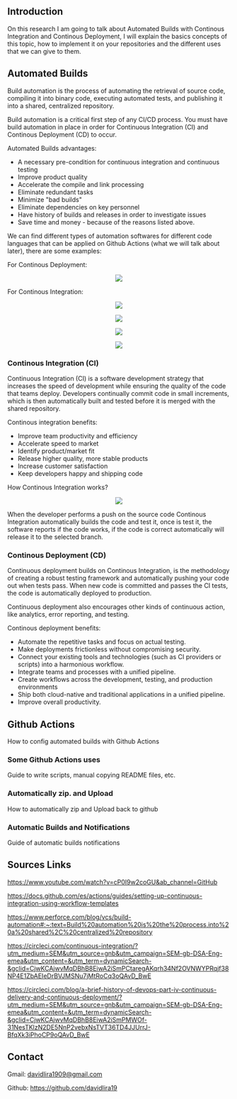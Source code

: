 ## Introduction

On this research I am going to talk about Automated Builds with Continous Integration and Continous Deployment, I will explain the basics concepts of this topic, how to implement it on your repositories and the different uses that we can give to them.

## Automated Builds

Build automation is the process of automating the retrieval of source code, compiling it into binary code, executing automated tests, and publishing it into a shared, centralized repository.

Build automation is a critical first step of any CI/CD process. You must have build automation in place in order for Continuous Integration (CI) and Continous Deployment (CD) to occur.

Automated Builds advantages:
- A necessary pre-condition for continuous integration and continuous testing
- Improve product quality
- Accelerate the compile and link processing
- Eliminate redundant tasks
- Minimize "bad builds"
- Eliminate dependencies on key personnel
- Have history of builds and releases in order to investigate issues
- Save time and money - because of the reasons listed above.

We can find different types of automation softwares for different code languages that can be applied on Github Actions (what we will talk about later), there are some examples:

For Continous Deployment:

<p align="center">
  <img src="images/continous_deployment_examples.PNG">
</p>

For Continous Integration:

<p align="center">
  <img src="images/continous_integration_examples1.PNG">
</p>

<p align="center">
  <img src="images/continous_integration_examples2.PNG">
</p>

<p align="center">
  <img src="images/continous_integration_examples3.PNG">
</p>

<p align="center">
  <img src="images/continous_integration_examples4.PNG">
</p>


### Continous Integration (CI)

Continuous Integration (CI) is a software development strategy that increases the speed of development while ensuring the quality of the code that teams deploy. Developers continually commit code in small increments, which is then automatically built and tested before it is merged with the shared repository.

Continous integration benefits:
- Improve team productivity and efficiency
- Accelerate speed to market
- Identify product/market fit
- Release higher quality, more stable products
- Increase customer satisfaction
- Keep developers happy and shipping code

How Continous Integration works?

<p align="center">
  <img src="images/continous_integration.png">
</p>

When the developer performs a push on the source code Continous Integration automatically builds the code and test it, once is test it, the software reports if the code works, if the code is correct automatically will release it to the selected branch.

### Continous Deployment (CD)

Continuous deployment builds on Continous Integration, is the methodology of creating a robust testing framework and automatically pushing your code out when tests pass. When new code is committed and passes the CI tests, the code is automatically deployed to production. 

Continuous deployment also encourages other kinds of continuous action, like analytics, error reporting, and testing.

Continous deployment benefits:
- Automate the repetitive tasks and focus on actual testing.
- Make deployments frictionless without compromising security.
- Connect your existing tools and technologies (such as CI providers or scripts) into a harmonious workflow.
- Integrate teams and processes with a unified pipeline.
- Create workflows across the development, testing, and production environments
- Ship both cloud-native and traditional applications in a unified pipeline.
- Improve overall productivity.


## Github Actions

How to config automated builds with Github Actions


### Some Github Actions uses

Guide to write scripts, manual copying README files, etc.

### Automatically zip. and Upload

How to automatically zip and Upload back to github

### Automatic Builds and Notifications

Guide of automatic builds notifications

## Sources Links

<a href="https://www.youtube.com/watch?v=cP0I9w2coGU&ab_channel=GitHub">https://www.youtube.com/watch?v=cP0I9w2coGU&ab_channel=GitHub</a><br/>

<a href="https://docs.github.com/es/actions/guides/setting-up-continuous-integration-using-workflow-templates">https://docs.github.com/es/actions/guides/setting-up-continuous-integration-using-workflow-templates</a><br/>

<a href="https://www.perforce.com/blog/vcs/build-automation#:~:text=Build%20automation%20is%20the%20process,into%20a%20shared%2C%20centralized%20repository.">https://www.perforce.com/blog/vcs/build-automation#:~:text=Build%20automation%20is%20the%20process,into%20a%20shared%2C%20centralized%20repository</a><br/>

<a href="https://circleci.com/continuous-integration/?utm_medium=SEM&utm_source=gnb&utm_campaign=SEM-gb-DSA-Eng-emea&utm_content=&utm_term=dynamicSearch-&gclid=CjwKCAjwvMqDBhB8EiwA2iSmPCtaregAKqrh34Nf2OVNWYPRqjf38NP4E1ZbAEIeDrBVJMSNu7jMtRoCq3oQAvD_BwE">https://circleci.com/continuous-integration/?utm_medium=SEM&utm_source=gnb&utm_campaign=SEM-gb-DSA-Eng-emea&utm_content=&utm_term=dynamicSearch-&gclid=CjwKCAjwvMqDBhB8EiwA2iSmPCtaregAKqrh34Nf2OVNWYPRqjf38NP4E1ZbAEIeDrBVJMSNu7jMtRoCq3oQAvD_BwE</a><br/>

<a href="https://circleci.com/blog/a-brief-history-of-devops-part-iv-continuous-delivery-and-continuous-deployment/?utm_medium=SEM&utm_source=gnb&utm_campaign=SEM-gb-DSA-Eng-emea&utm_content=&utm_term=dynamicSearch-&gclid=CjwKCAjwvMqDBhB8EiwA2iSmPMWOf-31NesTKlzN2DE5NnP2vebxNsTVT36TD4JJUrrJ-BfqXk3iPhoCP9oQAvD_BwE">https://circleci.com/blog/a-brief-history-of-devops-part-iv-continuous-delivery-and-continuous-deployment/?utm_medium=SEM&utm_source=gnb&utm_campaign=SEM-gb-DSA-Eng-emea&utm_content=&utm_term=dynamicSearch-&gclid=CjwKCAjwvMqDBhB8EiwA2iSmPMWOf-31NesTKlzN2DE5NnP2vebxNsTVT36TD4JJUrrJ-BfqXk3iPhoCP9oQAvD_BwE</a><br/>

## Contact

Gmail: <a href="davidlira1909@gmail.com">davidlira1909@gmail.com</a><br/>

Github: <a href="davidlira19">https://github.com/davidlira19</a><br/>
